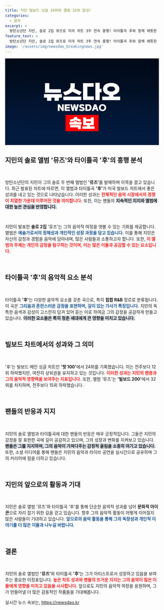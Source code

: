 ```yaml
---
title: 지민 빌보드 싱글 24위와 앨범 32위 달성!
categories:
  - 음악
excerpt: >
  방탄소년단 지민, 솔로 2집 뮤즈로 미국 차트 3주 연속 흥행! 타이틀곡 후와 함께 애틋한 감정을 전하며, 그의 음악 여정에 빠져보세요!
feature_text: >
  방탄소년단 지민, 솔로 2집 뮤즈로 미국 차트 3주 연속 흥행! 타이틀곡 후와 함께 애틋한 감정을 전하며, 그의 음악 여정에 빠져보세요!
image: '/assets/img/newsdao_breakingnews.jpg'
---
```


<p><img src="/assets/img/newsdao_breakingnews.jpg" alt="koreaapp 속보" /></p>

<h2 data-ke-size="size26">지민의 솔로 앨범 '뮤즈'와 타이틀곡 '후'의 흥행 분석</h2>

<p data-ke-size="size16">&nbsp;</p>

<p>방탄소년단의 지민이 그의 솔로 두 번째 앨범인 <b>'뮤즈'</b>를 발매하며 이목을 끌고 있습니다. 최근 발표된 차트에 따르면, 이 앨범과 타이틀곡 <b>'후'</b>가 미국 빌보드 차트에서 좋은 성과를 내고 있는 것으로 나타났습니다. 이러한 성과는 <b><span style="color: #ee2323;">전체적인 음악 시장에서의 경쟁이 치열한 가운데 이루어진 것을 의미합니다.</span></b> 또한, 이는 팬들의 <b><span style="background-color: #21538527;">지속적인 지지와 앨범에 대한 높은 관심을 반영합니다.</span></b> </p>

<p data-ke-size="size16">&nbsp;</p>

<p>지민이 발표한 <b>솔로 2집</b> '뮤즈'는 그의 음악적 여정을 엿볼 수 있는 기회를 제공합니다. 앨범은 <b><span style="color: #1a5490;">예술가로서의 정체성과 개인적인 성장 과정을 담고 있습니다.</span></b> 이를 통해 지민은 자신의 감정과 경험을 음악에 담아내며, 많은 사람들과 소통하고자 합니다. 또한, <b><span style="color: #ee2323;">이 앨범의 주제는 개인의 감정을 탐구하는 것이며, 이는 많은 이들과 공감할 수 있는 요소입니다.</span></b> </p>

<p data-ke-size="size16">&nbsp;</p>

<h2 data-ke-size="size26">타이틀곡 '후'의 음악적 요소 분석</h2>

<p data-ke-size="size16">&nbsp;</p>

<p>타이틀곡 <b>'후'</b>는 다양한 음악적 요소를 갖춘 곡으로, 특히 <b>힙합 R&amp;B</b> 장르로 분류됩니다. 이 곡은 <b><span style="color: #1a5490;">그리움과 혼란스러운 감정을 표현하며, 깊이 있는 가사가 특징입니다.</span></b> 지민의 독특한 음색과 감성이 고스란히 담겨 있어 듣는 이로 하여금 그의 감정을 공감하게 만들고 있습니다. <b><span style="background-color: #21538527;">이러한 요소들은 특히 청춘 세대에게 큰 영향을 미치고 있습니다.</span></b></p>

<p data-ke-size="size16">&nbsp;</p>

<h2 data-ke-size="size26">빌보드 차트에서의 성과와 그 의미</h2>

<p data-ke-size="size16">&nbsp;</p>

<p>'후'는 빌보드 메인 싱글 차트인 <b>'핫 100'</b>에서 24위를 기록했습니다. 이는 전주보다 12위 하락했지만, 여전히 상위권을 유지하고 있는 것입니다. <b><span style="color: #ee2323;">이러한 성과는 지민의 팬층과 그의 음악적 영향력을 보여주는 지표입니다.</span></b> 또한, 앨범 '뮤즈'는 <b>'빌보드 200'</b>에서 32위를 차지하며, 전주보다 15위 하락했습니다. </p>

<p data-ke-size="size16">&nbsp;</p>

<h2 data-ke-size="size26">팬들의 반응과 지지</h2>

<p data-ke-size="size16">&nbsp;</p>

<p>지민의 솔로 앨범과 타이틀곡에 대한 팬들의 반응은 매우 긍정적입니다. 그들은 지민의 감정을 잘 표현한 곡에 깊이 공감하고 있으며, 그의 성장과 변화를 지켜보고 있습니다. <b><span style="background-color: #21538527;">팬들은 그를 지지하며, 그의 음악이 가져다주는 감정적 울림을 소중히 여기고 있습니다.</span></b> 또한, 소셜 미디어를 통해 팬들은 지민의 음악과 라이브 공연을 실시간으로 공유하며 그의 커리어에 힘을 더하고 있습니다.</p>

<p data-ke-size="size16">&nbsp;</p>

<h2 data-ke-size="size26">지민의 앞으로의 활동과 기대</h2>

<p data-ke-size="size16">&nbsp;</p>

<p>지민은 솔로 앨범 '뮤즈'와 타이틀곡 '후'를 통해 단순한 음악적 성과를 넘어 <b>문화적 아이콘</b>으로 자리 잡기 위한 길을 걷고 있습니다. 향후 그의 음악적 활동이 어떻게 이어질지 많은 사람들이 기대하고 있습니다. <b><span style="color: #1a5490;">앞으로의 음악 활동을 통해 그의 독창성과 개인적 이야기를 더 많은 이들과 나누길 바랍니다.</span></b></p>

<p data-ke-size="size16">&nbsp;</p>

<h2 data-ke-size="size26">결론</h2>

<p data-ke-size="size16">&nbsp;</p>

<p>지민의 솔로 앨범인 <b>'뮤즈'</b>와 타이틀곡 <b>'후'</b>는 그가 아티스트로서 성장하고 있음을 보여주는 중요한 이정표입니다. <b><span style="color: #ee2323;">높은 차트 성과와 팬들의 뜨거운 지지는 그의 음악이 많은 이들에게 영향을 미치고 있음을 시사합니다.</span></b> 앞으로도 지민의 음악적 여정을 응원하며, 그가 만들어낼 더 많은 감동적인 작품들을 기대해봅니다.</p>
실시간 뉴스 속보는, <a href="https://newsdao.kr" rel="dofollow">https://newsdao.kr</a>


